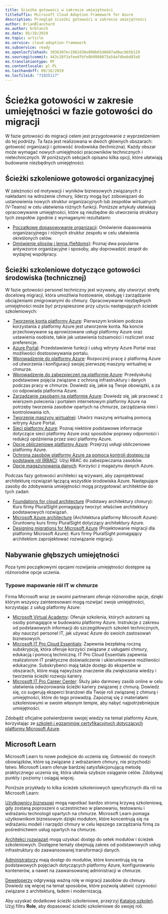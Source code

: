 ```yaml
---
title: Ścieżka gotowości w zakresie umiejętności
titleSuffix: Microsoft Cloud Adoption Framework for Azure
description: Przegląd ścieżki gotowości w zakresie umiejętności
author: BrianBlanchard
ms.author: brblanch
ms.date: 05/19/2019
ms.topic: article
ms.service: cloud-adoption-framework
ms.subservice: ready
ms.openlocfilehash: 3936307ec1062d36e890b65d8687ad0acbb5b129
ms.sourcegitcommit: 443c28f3afeedfbfe8b9980875a54afdbebd83a8
ms.translationtype: MT
ms.contentlocale: pl-PL
ms.lasthandoff: 09/16/2019
ms.locfileid: "71025117"
---
```

# <a name="skills-readiness-path-during-the-ready-phase-of-a-migration-journey"></a>Ścieżka gotowości w zakresie umiejętności w fazie gotowości do migracji

W fazie gotowości do migracji celem jest przygotowanie z wyprzedzeniem do tej podróży. Ta faza jest realizowana w dwóch głównych obszarach: gotowość organizacji i gotowość środowiska (techniczna). Każdy obszar może wymagać nowych umiejętności pracowników technicznych i nietechnicznych. W poniższych sekcjach opisano kilka opcji, które ułatwiają budowanie niezbędnych umiejętności.

## <a name="organizational-readiness-learning-paths"></a>Ścieżki szkoleniowe gotowości organizacyjnej

W zależności od motywacji i wyników biznesowych związanych z nakładami na wdrożenie chmury, liderzy mogą być zobowiązani do ustanowienia nowych struktur organizacyjnych lub zespołów wirtualnych (V-Teams) w celu ułatwienia różnych funkcji. Poniższe artykuły ułatwiają opracowywanie umiejętności, które są niezbędne do utworzenia struktury tych zespołów zgodnie z wymaganymi rezultatami:

- [Początkowe dopasowywanie organizacji](./index.md): Omówienie dopasowania organizacyjnego i różnych struktur zespołu w celu ułatwienia określonych celów.
- [Omówienie silosów i lenna (fiefdoms)](../organize/fiefdoms-silos.md): Poznaj dwa popularne antywzorce organizacyjne i sposoby, aby doprowadzić zespół do wydajnej współpracy.

## <a name="environmental-technical-readiness-learning-paths"></a>Ścieżki szkoleniowe dotyczące gotowości środowiska (technicznej)

W fazie gotowości personel techniczny jest wzywany, aby utworzyć strefę docelową migracji, która umożliwia hostowanie, obsługę i zarządzanie obciążeniami zmigrowanymi do chmury. Opracowywanie niezbędnych umiejętności może być przyspieszone przy użyciu następujących ścieżek szkoleniowych:

- [Tworzenie konta platformy Azure](/learn/modules/create-an-azure-account): Pierwszym krokiem podczas korzystania z platformy Azure jest utworzenie konta. Na koncie przechowywane są aprowizowane usługi platformy Azure oraz ustawienia osobiste, takie jak ustawienia tożsamości i rozliczeń oraz preferencje.
- [Azure Portal](/learn/modules/tour-azure-portal): Przedstawienie funkcji i usług witryny Azure Portal oraz możliwości dostosowywania portalu.
- [Wprowadzenie do platformy Azure](/learn/modules/welcome-to-azure): Rozpocznij pracę z platformą Azure od utworzenia i konfiguracji swojej pierwszej maszyny wirtualnej w chmurze.
- [Wprowadzenie do zabezpieczeń na platformie Azure](/learn/modules/intro-to-security-in-azure): Przedyskutuj podstawowe pojęcia związane z ochroną infrastruktury i danych podczas pracy w chmurze. Dowiedz się, jakie są Twoje obowiązki, a za co odpowiada platforma Azure.
- [Zarządzanie zasobami na platformie Azure](/learn/paths/manage-resources-in-azure): Dowiedz się, jak pracować z wierszem polecenia i portalem internetowym platformy Azure na potrzeby tworzenia zasobów opartych na chmurze, zarządzania nimi i kontrolowania ich.
- [Tworzenie maszyny wirtualnej](/learn/modules/create-windows-virtual-machine-in-azure): Utwórz maszynę wirtualną pomocą witryny Azure Portal.
- [Sieci platformy Azure](/learn/modules/intro-to-azure-networking): Poznaj niektóre podstawowe informacje dotyczące sieci platformy Azure oraz sposobów poprawy odporności i redukcji opóźnienia przez sieci platformy Azure.
- [Opcje obliczeniowe platformy Azure](/learn/modules/intro-to-azure-compute): Przejrzyj usługi obliczeniowe platformy Azure.
- [Ochrona zasobów platformy Azure za pomocą kontroli dostępu na podstawie ról (RBAC)](/learn/modules/secure-azure-resources-with-rbac): Użyj RBAC do zabezpieczania zasobów.
- [Opcje magazynowania danych](/learn/modules/intro-to-data-in-azure/index): Korzyści z magazynu danych Azure.

Podczas fazy gotowości architekci są wzywani, aby zaprojektować architekturę rozwiązań łączącą wszystkie środowiska Azure. Następujące zasoby do zdobywania umiejętności mogą przygotować architektów do tych zadań:

- [Foundations for cloud architecture](https://app.pluralsight.com/library/courses/cloud-architecture-foundations) (Podstawy architektury chmury): Kurs firmy PluralSight pomagający tworzyć właściwe architektury podstawowych rozwiązań.
- [Microsoft Azure architecture](https://app.pluralsight.com/library/courses/cloud-architecture-foundations) (Architektura platformy Microsoft Azure): Gruntowny kurs firmy PluralSight dotyczący architektury Azure.
- [Designing migrations for Microsoft Azure](https://app.pluralsight.com/library/courses/cloud-architecture-foundations) (Projektowanie migracji dla platformy Microsoft Azure): Kurs firmy PluralSight pomagający architektom zaprojektować rozwiązanie migracji.

## <a name="deeper-skills-exploration"></a>Nabywanie głębszych umiejętności

Poza tymi początkowymi opcjami rozwijania umiejętności dostępne są różnorodne opcje uczenia.

### <a name="typical-mappings-of-cloud-it-roles"></a>Typowe mapowanie ról IT w chmurze

Firma Microsoft wraz ze swoimi partnerami oferuje różnorodne opcje, dzięki którym wszyscy zainteresowani mogą rozwijać swoje umiejętności, korzystając z usług platformy Azure:

- [Microsoft Virtual Academy](https://mva.microsoft.com/product-training/microsoft-azure): Oferuje szkolenia, których autorami są osoby pomagające w budowaniu platformy Azure. Instrukcje z zakresu od podstawowych informacji do szczegółowych szkoleń technicznych, aby nauczyć personel IT, jak używać Azure do swoich zastosowań biznesowych.
- [Microsoft IT Pro Cloud Essentials](https://www.microsoft.com/azureessentials): Zapewnia bezpłatną roczną subskrypcję, która oferuje korzyści związane z usługami chmury, edukacją i pomocą techniczną. IT Pro Cloud Essentials zapewnia realizatorom IT praktyczne doświadczenie i ukierunkowane możliwości edukacyjne. Subskrybenci mają także dostęp do ekspertów w obszarach, które mają najwyższe znaczenie dla zwiększania wiedzy i tworzenia ścieżki rozwoju kariery.
- [Microsoft IT Pro Career Center](https://www.microsoft.com/itpro): Służy jako darmowy zasób online w celu ułatwienia odwzorowania ścieżki kariery związanej z chmurą. Dowiedz się, co sugerują eksperci branżowi dla Twoje roli związanej z chmurą i umiejętności, które do tego prowadzą. Zapoznaj się z materiałami szkoleniowymi w swoim własnym tempie, aby nabyć najpotrzebniejsze umiejętności.

Zdobądź oficjalne potwierdzenie swojej wiedzy na temat platformy Azure, korzystając ze [szkoleń i egzaminów certyfikacyjnych dotyczących platformy Microsoft Azure](https://www.microsoft.com/learning/azure-certification.aspx).

## <a name="microsoft-learn"></a>Microsoft Learn

Microsoft Learn to nowe podejście do uczenia się. Gotowość do nowych obowiązków, które są związane z wdrażaniem chmury, nie przychodzi łatwo. Microsoft Learn oferuje bardziej satysfakcjonującą metodę praktycznego uczenia się, która ułatwia szybsze osiąganie celów. Zdobywaj punkty i poziomy i osiągaj więcej.

Poniższe przykłady to kilka ścieżek szkoleniowych specyficznych dla ról na Microsoft Learn:

[Użytkownicy biznesowi](/learn/browse/?roles=business-user) mogą napotkać bardzo stromą krzywą szkoleniową, gdy zostaną poproszeni o uczestnictwo w planowaniu, testowaniu i wdrażaniu technologii opartych na chmurze. Microsoft Learn pomaga użytkownikom biznesowym dzięki modułom, które koncentrują się na wdrażaniu modeli i narzędzi chmury w celu lepszego zarządzania firmą za pośrednictwem usług opartych na chmurze.

[Architekci rozwiązań](/learn/browse/?roles=solution-architect) mogą uzyskać dostęp do setek modułów i ścieżek szkoleniowych. Dostępne tematy obejmują zakres od podstawowych usług infrastruktury do zaawansowanej transformacji danych.

[Administratorzy](/learn/browse/?roles=administrator) mają dostęp do modułów, które koncentrują się na podstawowych pojęciach dotyczących platformy Azure, konfigurowaniu kontenerów, a nawet na zaawansowanej administracji w chmurze.

[Deweloperzy](/learn/browse/?roles=developer&term=infrastructure) odgrywają ważną rolę w migracji zasobów do chmury. Dowiedz się więcej na temat sposobów, które pozwolą ułatwić czynności związane z architekturą, ładem i modernizacją.

Aby uzyskać dodatkowe ścieżki szkoleniowe, przejrzyj [Katalog szkoleń](/learn/browse). Użyj filtru **Role**, aby dopasować ścieżki szkoleniowe do swojej roli.
